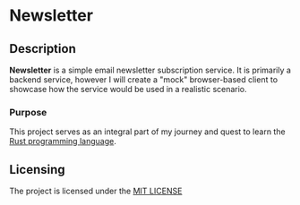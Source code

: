 # Newsletter

## Description
__Newsletter__ is a simple email newsletter subscription service. It is primarily a backend service, however I will create a "mock" browser-based client to showcase how the service would be used in a realistic scenario.

### Purpose
This project serves as an integral part of my journey and quest to learn the [Rust programming language](https://www.rust-lang.org/).

## Licensing
The project is licensed under the [MIT LICENSE](LICENSE)
